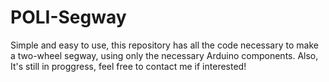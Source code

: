 # POLI-Segway
Simple and easy to use, this repository has all the code necessary to make a two-wheel segway, using only the necessary Arduino components.
Also, It's still in proggress, feel free to contact me if interested!

